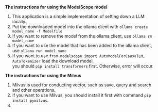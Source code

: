 **The instructions for using the ModelScope model**

1. This application is a simple implementation of setting down a LLM locally.
2. Put the downloaded model into the ollama client with `ollama create model_name -f Modelfile`
3. If you want to remove the model from the ollama client, use `ollama rm model_name`
4. If you want to use the model that has been added to the ollama client, use `ollama run model_name`
5. If you want to use `from modelscope import AutoModelForCausalLM, AutoTokenizer` load the download model,  
   you should `pip install transformers` first. Otherwise, error will occur.

**The instructions for using the Milvus**  
1. Milvus is used for conducting vector, such as save, query and search and other operations.
2. If you want to use Milvus, you should install it first with command `pip install pymilvus`.
3. 